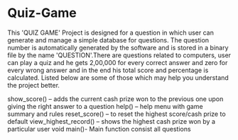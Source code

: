 # Quiz-Game

This 'QUIZ GAME' Project is designed for a question in which user can generate and manage a simple database for questions. The question number is automatically generated by the software and is stored in a binary file by the name 'QUESTION'.There are questions related to computers, user can play a quiz and he gets 2,00,000 for every correct answer and zero for every wrong answer and in the end his total score and percentage is calculated. Listed below are some of those which may help you understand the project better.

show_score() – adds the current cash prize won to the previous one upon giving the right answer to a question
help() – help menu with game summary and rules
reset_score() – to reset the highest score/cash prize to default
view_highest_record() – shows the highest 
cash prize won by a particular user
void main()- Main function consist all questions  



